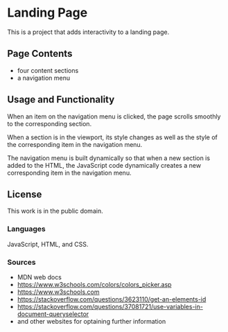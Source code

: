 # Landing Page

This is a project that adds interactivity to a landing page.

## Page Contents
* four content sections
* a navigation menu

## Usage and Functionality
When an item on the navigation menu is clicked, the page scrolls smoothly to the corresponding section.

When a section is in the viewport, its style changes as well as the style of the corresponding item in the navigation menu.

The navigation menu is built dynamically so that when a new section is added to the HTML, the JavaScript code dynamically creates a new corresponding item in the navigation menu.

## License
This work is in the public domain.

### Languages
JavaScript, HTML, and CSS.

### Sources
- MDN web docs
- https://www.w3schools.com/colors/colors_picker.asp
- https://www.w3schools.com
- https://stackoverflow.com/questions/3623110/get-an-elements-id
- https://stackoverflow.com/questions/37081721/use-variables-in-document-queryselector
- and other websites for optaining further information
